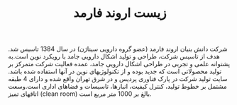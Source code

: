 ﻿---
layout: post
title: زیست اروند فارمد
name_en: arvandpharmed
company_slug: arvandpharmed
logo: 
cover: 
company_count:
founded:
location: ""
total_review: 
total_interview: 
salary_avg: 
salary_min: 
salary_max: 
rate: 
view_count: 
industry: تولید و صنایع
city: تهران, تهران
size_en: S
size: 51-200 نفر
site: https://arvandpharmed.com/
---

شرکت دانش بنیان اروند فارمد (عضو گروه دارویی سیناژن) در سال 1384 تاسیس شد. هدف از تاسیس شرکت، طراحی و تولید اشکال دارویی جامد با رویکرد نوین است.به پشتوانه علمی و تجربی در طراحی اشکال دارویی جامد، عمده فعالیت شرکت متمرکز بر تولید محصولاتی است که جدید بوده و از تکنولوژیهای نوین در آنها استفاده شده باشد.
سایت تولید شرکت در پارک فناوری پردیس و در شرق تهران واقع شده و دارای 4 طبقه مشتمل بر خطوط تولید، کنترل کیفیت، انبارها، تاسیسات و فضاهای اداری است.وسعت اتاقهای تمیز (clean room) بالغ بر 1000 متر مربع است.
